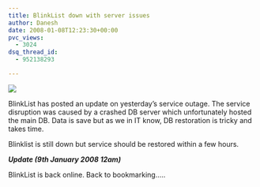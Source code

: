 ```yaml
---
title: BlinkList down with server issues
author: Danesh
date: 2008-01-08T12:23:30+00:00
pvc_views:
  - 3024
dsq_thread_id:
  - 952138293

---
```

[![][1]][2]

BlinkList has posted an update on yesterday&#8217;s service outage. The service disruption was caused by a crashed DB server which unfortunately hosted the main DB. Data is save but as we in IT know, DB restoration is tricky and takes time.

Blinklist is still down but service should be restored within a few hours.

**_Update (9th January 2008 12am)_**

BlinkList is back online. Back to bookmarking&#8230;..

 [1]: http://img244.imageshack.us/img244/4701/blinklistsmallxh1.png
 [2]: http://img244.imageshack.us/img244/9563/blinklistmx6.png